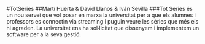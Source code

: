 #TotSeries
##Martí Huerta & David Llanos & Iván Sevilla
###Tot Series és un nou servei que vol posar en marxa la universitat per a que els alumnes i professors es connectin via streaming i puguin veure les sèries que més els hi agraden. La universitat ens ha sol∙licitat que dissenyem i implementem un software per a la seva gestió.
